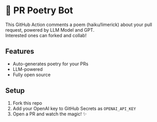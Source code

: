 # 🤖 PR Poetry Bot

This GitHub Action comments a poem (haiku/limerick) about your pull request, powered by LLM Model and GPT. <br>
Interested ones can forked and collab!
## Features
- Auto-generates poetry for your PRs
- LLM-powered
- Fully open source

## Setup

1. Fork this repo
2. Add your OpenAI key to GitHub Secrets as `OPENAI_API_KEY`
3. Open a PR and watch the magic! ✨

